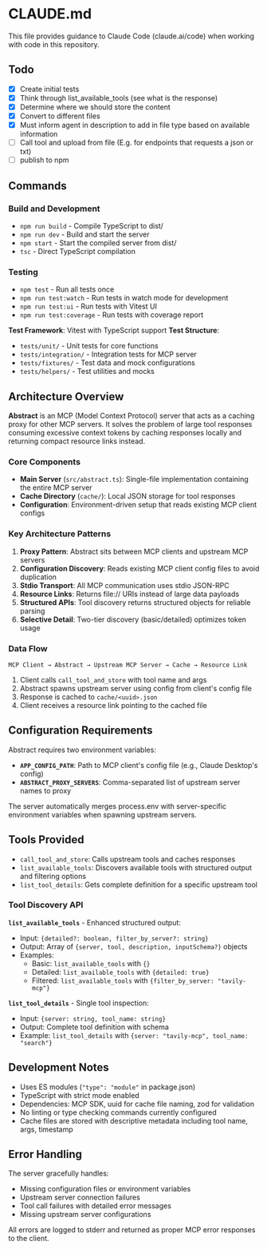 # CLAUDE.md

This file provides guidance to Claude Code (claude.ai/code) when working with code in this repository.

## Todo
- [x] Create initial tests 
- [x] Think through list_available_tools (see what is the response)
- [x] Determine where we should store the content
- [x] Convert to different files
- [x] Must inform agent in description to add in file type based on available information
- [ ] Call tool and upload from file (E.g. for endpoints that requests a json or txt)
- [ ] publish to npm

## Commands

### Build and Development
- `npm run build` - Compile TypeScript to dist/
- `npm run dev` - Build and start the server
- `npm start` - Start the compiled server from dist/
- `tsc` - Direct TypeScript compilation

### Testing
- `npm test` - Run all tests once
- `npm run test:watch` - Run tests in watch mode for development
- `npm run test:ui` - Run tests with Vitest UI
- `npm run test:coverage` - Run tests with coverage report

**Test Framework**: Vitest with TypeScript support
**Test Structure**:
- `tests/unit/` - Unit tests for core functions
- `tests/integration/` - Integration tests for MCP server
- `tests/fixtures/` - Test data and mock configurations
- `tests/helpers/` - Test utilities and mocks
## Architecture Overview

**Abstract** is an MCP (Model Context Protocol) server that acts as a caching proxy for other MCP servers. It solves the problem of large tool responses consuming excessive context tokens by caching responses locally and returning compact resource links instead.

### Core Components

- **Main Server** (`src/abstract.ts`): Single-file implementation containing the entire MCP server
- **Cache Directory** (`cache/`): Local JSON storage for tool responses
- **Configuration**: Environment-driven setup that reads existing MCP client configs

### Key Architecture Patterns

1. **Proxy Pattern**: Abstract sits between MCP clients and upstream MCP servers
2. **Configuration Discovery**: Reads existing MCP client config files to avoid duplication
3. **Stdio Transport**: All MCP communication uses stdio JSON-RPC
4. **Resource Links**: Returns file:// URIs instead of large data payloads
5. **Structured APIs**: Tool discovery returns structured objects for reliable parsing
6. **Selective Detail**: Two-tier discovery (basic/detailed) optimizes token usage

### Data Flow

```
MCP Client → Abstract → Upstream MCP Server → Cache → Resource Link
```

1. Client calls `call_tool_and_store` with tool name and args
2. Abstract spawns upstream server using config from client's config file
3. Response is cached to `cache/<uuid>.json`
4. Client receives a resource link pointing to the cached file

## Configuration Requirements

Abstract requires two environment variables:

- **`APP_CONFIG_PATH`**: Path to MCP client's config file (e.g., Claude Desktop's config)
- **`ABSTRACT_PROXY_SERVERS`**: Comma-separated list of upstream server names to proxy

The server automatically merges process.env with server-specific environment variables when spawning upstream servers.

## Tools Provided

- `call_tool_and_store`: Calls upstream tools and caches responses
- `list_available_tools`: Discovers available tools with structured output and filtering options
- `list_tool_details`: Gets complete definition for a specific upstream tool

### Tool Discovery API

**`list_available_tools`** - Enhanced structured output:
- Input: `{detailed?: boolean, filter_by_server?: string}`
- Output: Array of `{server, tool, description, inputSchema?}` objects
- Examples:
  - Basic: `list_available_tools` with `{}`
  - Detailed: `list_available_tools` with `{detailed: true}`
  - Filtered: `list_available_tools` with `{filter_by_server: "tavily-mcp"}`

**`list_tool_details`** - Single tool inspection:
- Input: `{server: string, tool_name: string}`
- Output: Complete tool definition with schema
- Example: `list_tool_details` with `{server: "tavily-mcp", tool_name: "search"}`

## Development Notes

- Uses ES modules (`"type": "module"` in package.json)
- TypeScript with strict mode enabled
- Dependencies: MCP SDK, uuid for cache file naming, zod for validation
- No linting or type checking commands currently configured
- Cache files are stored with descriptive metadata including tool name, args, timestamp

## Error Handling

The server gracefully handles:
- Missing configuration files or environment variables
- Upstream server connection failures
- Tool call failures with detailed error messages
- Missing upstream server configurations

All errors are logged to stderr and returned as proper MCP error responses to the client.